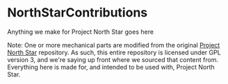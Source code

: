 # NorthStarContributions
Anything we make for Project North Star goes here

Note: One or more mechanical parts are modified from the original [Project North Star](https://github.com/leapmotion/ProjectNorthStar) repository. As such, this entire repository is licensed under GPL version 3, and we're saying up front where we sourced that content from. Everything here is made for, and intended to be used with, Project North Star.
